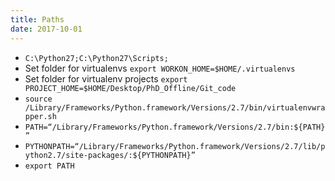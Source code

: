```yaml
---
title: Paths
date: 2017-10-01
---
```


- <i class="fa fa-windows"></i> `C:\Python27;C:\Python27\Scripts;`
- <i class="fa fa-apple"></i> Set folder for virtualenvs `export WORKON_HOME=$HOME/.virtualenvs`
- <i class="fa fa-apple"></i> Set folder for virtualenv projects `export PROJECT_HOME=$HOME/Desktop/PhD_Offline/Git_code`
- <i class="fa fa-apple"></i> `source /Library/Frameworks/Python.framework/Versions/2.7/bin/virtualenvwrapper.sh`</code>
- <i class="fa fa-apple"></i> `PATH=“/Library/Frameworks/Python.framework/Versions/2.7/bin:${PATH}”`
- <i class="fa fa-apple"></i> `PYTHONPATH=“/Library/Frameworks/Python.framework/Versions/2.7/lib/python2.7/site-packages/:${PYTHONPATH}”`
- <i class="fa fa-apple"></i> `export PATH`
